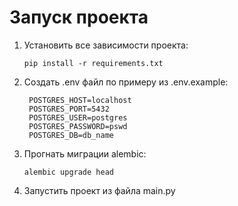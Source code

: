 # Запуск проекта
1) Установить все зависимости проекта:
    ```commandline
    pip install -r requirements.txt
    ```
2) Создать .env файл по примеру из .env.example:
   ```
    POSTGRES_HOST=localhost
    POSTGRES_PORT=5432
    POSTGRES_USER=postgres
    POSTGRES_PASSWORD=pswd
    POSTGRES_DB=db_name
    ```
3) Прогнать миграции alembic:
    ```commandline
   alembic upgrade head
    ```
4) Запустить проект из файла main.py